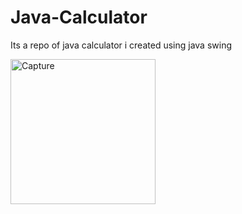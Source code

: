 # Java-Calculator
Its a repo of java calculator i created using java swing

<img width="232" alt="Capture" src="https://user-images.githubusercontent.com/90245688/143742484-83006775-c081-4805-8f55-2ae8a380791e.PNG">
